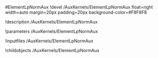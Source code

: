 <!-- MOOSE Object Documentation Stub: Remove this when content is added. -->
#ElementLpNormAux
!devel /AuxKernels/ElementLpNormAux float=right width=auto margin=20px padding=20px background-color=#F8F8F8

!description /AuxKernels/ElementLpNormAux

!parameters /AuxKernels/ElementLpNormAux

!inputfiles /AuxKernels/ElementLpNormAux

!childobjects /AuxKernels/ElementLpNormAux
